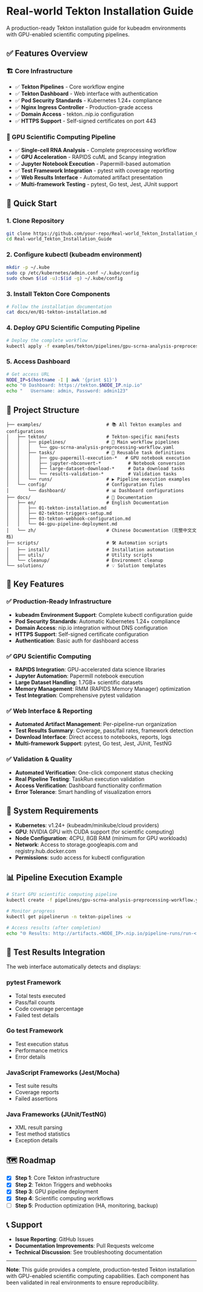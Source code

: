 # Real-world Tekton Installation Guide

A production-ready Tekton installation guide for kubeadm environments with GPU-enabled scientific computing pipelines.

## ✅ Features Overview

### 🏗️ Core Infrastructure
- ✅ **Tekton Pipelines** - Core workflow engine
- ✅ **Tekton Dashboard** - Web interface with authentication  
- ✅ **Pod Security Standards** - Kubernetes 1.24+ compliance
- ✅ **Nginx Ingress Controller** - Production-grade access
- ✅ **Domain Access** - tekton.<IP>.nip.io configuration
- ✅ **HTTPS Support** - Self-signed certificates on port 443

### 🧬 GPU Scientific Computing Pipeline
- ✅ **Single-cell RNA Analysis** - Complete preprocessing workflow
- ✅ **GPU Acceleration** - RAPIDS cuML and Scanpy integration  
- ✅ **Jupyter Notebook Execution** - Papermill-based automation
- ✅ **Test Framework Integration** - pytest with coverage reporting
- ✅ **Web Results Interface** - Automated artifact presentation
- ✅ **Multi-framework Testing** - pytest, Go test, Jest, JUnit support

## 🚀 Quick Start

### 1. Clone Repository
```bash
git clone https://github.com/your-repo/Real-world_Tekton_Installation_Guide.git
cd Real-world_Tekton_Installation_Guide
```

### 2. Configure kubectl (kubeadm environment)
```bash
mkdir -p ~/.kube
sudo cp /etc/kubernetes/admin.conf ~/.kube/config
sudo chown $(id -u):$(id -g) ~/.kube/config
```

### 3. Install Tekton Core Components
```bash
# Follow the installation documentation
cat docs/en/01-tekton-installation.md
```

### 4. Deploy GPU Scientific Computing Pipeline
```bash
# Deploy the complete workflow
kubectl apply -f examples/tekton/pipelines/gpu-scrna-analysis-preprocessing-workflow.yaml
```

### 5. Access Dashboard
```bash
# Get access URL
NODE_IP=$(hostname -I | awk '{print $1}')
echo "🌐 Dashboard: https://tekton.$NODE_IP.nip.io"
echo "   Username: admin, Password: admin123"
```

## 📁 Project Structure
```
├── examples/                        # 📚 All Tekton examples and configurations
│   ├── tekton/                      # Tekton-specific manifests
│   │   ├── pipelines/               # 🚀 Main workflow pipelines
│   │   │   └── gpu-scrna-analysis-preprocessing-workflow.yaml
│   │   ├── tasks/                   # 🔧 Reusable task definitions
│   │   │   ├── gpu-papermill-execution-*   # GPU notebook execution
│   │   │   ├── jupyter-nbconvert-*          # Notebook conversion
│   │   │   ├── large-dataset-download-*     # Data download tasks
│   │   │   └── results-validation-*         # Validation tasks
│   │   └── runs/                    # ▶️ Pipeline execution examples
│   └── config/                      # Configuration files
│       └── dashboard/               # 📊 Dashboard configurations
├── docs/                            # 📖 Documentation
│   ├── en/                          # English Documentation
│   │   ├── 01-tekton-installation.md
│   │   ├── 02-tekton-triggers-setup.md
│   │   ├── 03-tekton-webhook-configuration.md
│   │   └── 04-gpu-pipeline-deployment.md
│   └── zh/                          # Chinese Documentation (完整中文文档)
├── scripts/                         # 🛠️ Automation scripts
│   ├── install/                     # Installation automation
│   ├── utils/                       # Utility scripts
│   └── cleanup/                     # Environment cleanup
└── solutions/                       # 💡 Solution templates
```

## 🎯 Key Features

### ✅ Production-Ready Infrastructure
- **kubeadm Environment Support**: Complete kubectl configuration guide
- **Pod Security Standards**: Automatic Kubernetes 1.24+ compliance
- **Domain Access**: nip.io integration without DNS configuration
- **HTTPS Support**: Self-signed certificate configuration
- **Authentication**: Basic auth for dashboard access

### ✅ GPU Scientific Computing
- **RAPIDS Integration**: GPU-accelerated data science libraries
- **Jupyter Automation**: Papermill notebook execution
- **Large Dataset Handling**: 1.7GB+ scientific datasets
- **Memory Management**: RMM (RAPIDS Memory Manager) optimization
- **Test Integration**: Comprehensive pytest validation

### ✅ Web Interface & Reporting
- **Automated Artifact Management**: Per-pipeline-run organization
- **Test Results Summary**: Coverage, pass/fail rates, framework detection
- **Download Interface**: Direct access to notebooks, reports, logs
- **Multi-framework Support**: pytest, Go test, Jest, JUnit, TestNG

### ✅ Validation & Quality
- **Automated Verification**: One-click component status checking
- **Real Pipeline Testing**: TaskRun execution validation
- **Access Verification**: Dashboard functionality confirmation
- **Error Tolerance**: Smart handling of visualization errors

## 🔧 System Requirements
- **Kubernetes**: v1.24+ (kubeadm/minikube/cloud providers)
- **GPU**: NVIDIA GPU with CUDA support (for scientific computing)
- **Node Configuration**: 4CPU, 8GB RAM (minimum for GPU workloads)
- **Network**: Access to storage.googleapis.com and registry.hub.docker.com
- **Permissions**: sudo access for kubectl configuration

## 📊 Pipeline Execution Example
```bash
# Start GPU scientific computing pipeline
kubectl create -f pipelines/gpu-scrna-analysis-preprocessing-workflow.yaml

# Monitor progress
kubectl get pipelinerun -n tekton-pipelines -w

# Access results (after completion)
echo "🌐 Results: http://artifacts.<NODE_IP>.nip.io/pipeline-runs/run-<ID>/web/"
```

## 🧪 Test Results Integration

The web interface automatically detects and displays:

### pytest Framework
- Total tests executed
- Pass/fail counts  
- Code coverage percentage
- Failed test details

### Go test Framework
- Test execution status
- Performance metrics
- Error details

### JavaScript Frameworks (Jest/Mocha)
- Test suite results
- Coverage reports
- Failed assertions

### Java Frameworks (JUnit/TestNG)
- XML result parsing
- Test method statistics
- Exception details

## 🗺️ Roadmap
- [x] **Step 1**: Core Tekton infrastructure
- [x] **Step 2**: Tekton Triggers and webhooks
- [x] **Step 3**: GPU pipeline deployment  
- [x] **Step 4**: Scientific computing workflows
- [ ] **Step 5**: Production optimization (HA, monitoring, backup)

## 📞 Support
- **Issue Reporting**: GitHub Issues
- **Documentation Improvements**: Pull Requests welcome
- **Technical Discussion**: See troubleshooting documentation

---
**Note**: This guide provides a complete, production-tested Tekton installation with GPU-enabled scientific computing capabilities. Each component has been validated in real environments to ensure reproducibility.